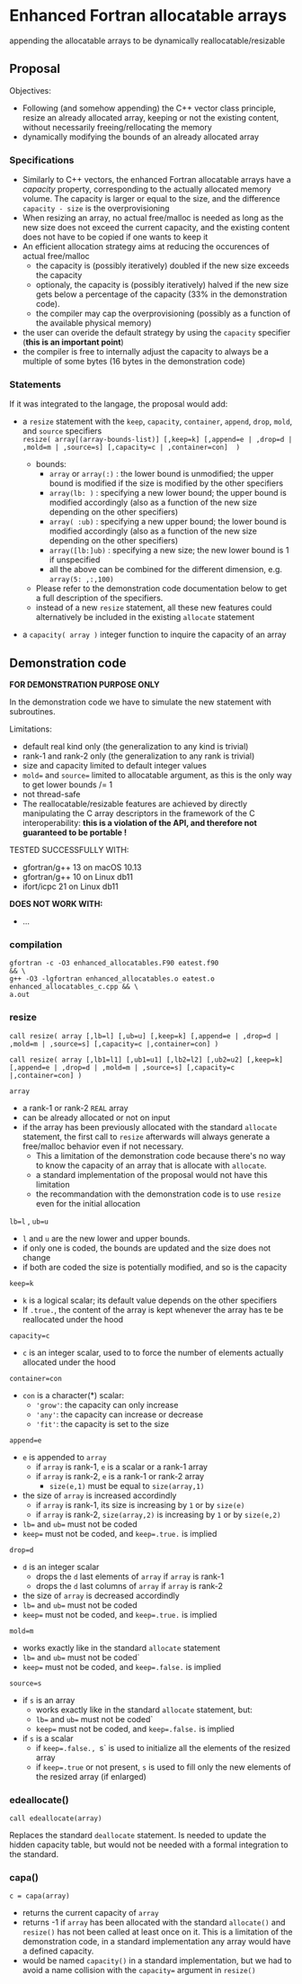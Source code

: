 # Enhanced Fortran allocatable arrays
appending the allocatable arrays to be dynamically reallocatable/resizable

## Proposal

Objectives:
- Following (and somehow appending) the C++ vector class principle, resize an already allocated array, keeping or not the existing content, without necessarily freeing/rellocating the memory
- dynamically modifying the bounds of an already allocated array

### Specifications

- Similarly to C++ vectors, the enhanced Fortran allocatable arrays have a *capacity* property, corresponding to the actually allocated memory volume. The capacity is larger or equal to the size, and the difference `capacity - size` is the overprovisioning
- When resizing an array, no actual free/malloc is needed as long as the new size does not exceed the current capacity, and the existing content does not have to be copied if one wants to keep it
- An efficient allocation strategy aims at reducing the occurences of actual free/malloc
  - the capacity is (possibly iteratively) doubled if the new size exceeds the capacity
  - optionaly, the capacity is (possibly iteratively) halved if the new size gets below a percentage of the capacity (33% in the demonstration code).
  - the compiler may cap the overprovisioning (possibly as a function of the available physical memory)
- the user can overide the default strategy by using the `capacity` specifier (**this is an important point**)
- the compiler is free to internally adjust the capacity to always be a multiple of some bytes (16 bytes in the demonstration code)

### Statements

If it was integrated to the langage, the proposal would add:

- a `resize` statement with the `keep`, `capacity`, `container`, `append`, `drop`, `mold`, and `source` specifiers  
`resize( array[(array-bounds-list)] [,keep=k] [,append=e | ,drop=d | ,mold=m | ,source=s] [,capacity=c | ,container=con]  )`
  - bounds:
    - `array` or `array(:)` : the lower bound is unmodified; the upper bound is modified if the size is modified by the other specifiers
    - `array(lb: )` : specifying a new lower bound; the upper bound is modified accordingly (also as a function of the new size depending on the other specifiers)
    - `array( :ub)` : specifying a new upper bound; the lower bound is modified accordingly (also as a function of the new size depending on the other specifiers)
    - `array([lb:]ub)` : specifying a new size; the new lower bound is 1 if unspecified 
    - all the above can be combined for the different dimension, e.g. `array(5: ,:,100)` 
  - Please refer to the demonstration code documentation below to get a full description of the specifiers.
  - instead of a new `resize` statement, all these new features could alternatively be included in the existing `allocate` statement

- a `capacity( array )` integer function to inquire the capacity of an array

## Demonstration code

**FOR DEMONSTRATION PURPOSE ONLY**

In the demonstration code we have to simulate the new statement with subroutines.

Limitations:
- default real kind only (the generalization to any kind is trivial)
- rank-1 and rank-2 only (the generalization to any rank is trivial)
- size and capacity limited to default integer values
- `mold=` and `source=` limited to allocatable argument, as this is the only way to get lower bounds /= 1
- not thread-safe
- The reallocatable/resizable features are achieved by directly manipulating the C array descriptors in the framework of the C interoperability: **this is a violation of the API, and therefore not guaranteed to be portable !** 

TESTED SUCCESSFULLY WITH:
- gfortran/g++ 13 on macOS 10.13
- gfortran/g++ 10 on Linux db11
- ifort/icpc 21 on Linux db11

**DOES NOT WORK WITH:**
- ...

### compilation

```
gfortran -c -O3 enhanced_allocatables.F90 eatest.f90                            && \
g++ -O3 -lgfortran enhanced_allocatables.o eatest.o enhanced_allocatables_c.cpp && \
a.out
```

### resize
`call resize( array [,lb=l] [,ub=u] [,keep=k] [,append=e | ,drop=d | ,mold=m | ,source=s] [,capacity=c |,container=con] )`

`call resize( array [,lb1=l1] [,ub1=u1] [,lb2=l2] [,ub2=u2] [,keep=k] [,append=e | ,drop=d | ,mold=m | ,source=s] [,capacity=c |,container=con] )` 

`array`
- a rank-1 or rank-2 `REAL` array
- can be already allocated or not on input
- if the array has been previously allocated with the standard `allocate` statement, the first call to `resize` afterwards will always generate a free/malloc behavior even if not necessary. 
  - This a limitation of the demonstration code because there's no way to know the capacity of an array that is allocate with `allocate`.
  - a standard implementation of the proposal would not have this limitation
  - the recommandation with the demonstration code is to use `resize` even for the initial allocation

`lb=l` , `ub=u` 
- `l` and `u` are the new lower and upper bounds.
- if only one is coded, the bounds are updated and the size does not change
- if both are coded the size is potentially modified, and so is the capacity

`keep=k`
- `k` is a logical scalar; its default value depends on the other specifiers
- If `.true.`, the content of the array is kept whenever the array has te be reallocated under the hood

`capacity=c`
- `c` is an integer scalar, used to to force the number of elements actually allocated under the hood

`container=con`
- `con` is a character(*) scalar:
  - `'grow'`: the capacity can only increase
  - `'any'`: the capacity can increase or decrease
  - `'fit'`: the capacity is set to the size

`append=e`
- `e` is appended to `array`
  - if `array` is rank-1, `e` is a scalar or a rank-1 array
  - if `array` is rank-2, `e` is a rank-1 or rank-2 array
    - `size(e,1)` must be equal to `size(array,1)`
- the size of `array` is increased accordindly
  - if `array` is rank-1, its size is increasing by `1` or by `size(e)`
  - if `array` is rank-2, `size(array,2)` is increasing by `1` or by `size(e,2)`
- `lb=` and `ub=` must not be coded
- `keep=` must not be coded, and `keep=.true.` is implied

`drop=d`
- `d` is an integer scalar
  - drops the `d` last elements of `array` if `array` is rank-1
  - drops the `d` last columns of `array` if `array` is rank-2
- the size of `array` is decreased accordindly
- `lb=` and `ub=` must not be coded
- `keep=` must not be coded, and `keep=.true.` is implied

`mold=m`
- works exactly like in the standard `allocate` statement
- `lb=` and `ub=` must not be coded`
- `keep=` must not be coded, and `keep=.false.` is implied

`source=s`
- if `s` is an array
  - works exactly like in the standard `allocate` statement, but:
  - `lb=` and `ub=` must not be coded`
  - `keep=` must not be coded, and `keep=.false.` is implied
- if `s` is a scalar
  - if `keep=.false., `s` is used to initialize all the elements of the resized array
  - if `keep=.true` or not present, `s` is used to fill only the new elements of the resized array (if enlarged)

### edeallocate()
`call edeallocate(array)`

Replaces the standard `deallocate` statement. Is needed to update the hidden capacity table, but would not be needed with a formal integration to the standard.

### capa()
`c = capa(array)`

- returns the current capacity of `array`
- returns -1 if `array` has been allocated with the standard `allocate()` and `resize()` has not been called at least once on it. This is a limitation of the demonstration code, in a standard implementation any array would have a defined capacity.
- would be named `capacity()` in a standard implementation, but we had to avoid a name collision with the `capacity=` argument in `resize()`

